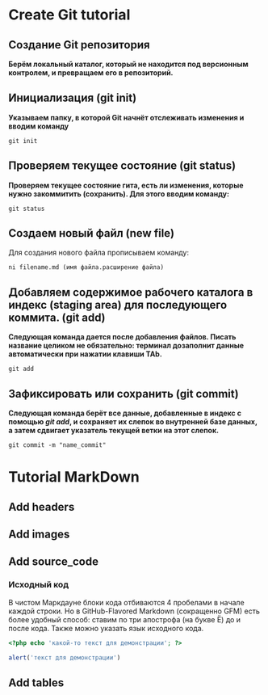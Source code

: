 # Create Git tutorial

## Создание Git репозитория

**Берём локальный каталог, который не
находится под версионным контролем, 
и превращаем его в репозиторий.** 

## Инициализация (git init)

**Указываем папку, в которой
Git начнёт отслеживать изменения и  
вводим команду**

```
git init
```

## Проверяем текущее состояние (git status)

**Проверяем текущее состояние гита, есть 
ли изменения, которые нужно закоммитить
(сохранить). Для этого вводим команду:**

```
git status
```

## Создаем новый файл (new file)

Для создания нового файла прописываем команду:

```
ni filename.md (имя файла.расширение файла)
```

## Добавляем содержимое рабочего каталога в индекс (staging area) для последующего коммита. (git add)

**Следующая команда дается после добавления
файлов. Писать название целиком не обязательно: терминал дозаполнит данные автоматически при нажатии клавиши TAb.**

```
git add
```

## Зафиксировать или сохранить (git commit)

**Следующая команда берёт все данные, добавленные в индекс с помощью _git add_, и сохраняет их
слепок во внутренней базе данных, а затем сдвигает указатель текущей ветки на этот слепок.**

```
git commit -m "name_commit"
```


# Tutorial MarkDown

## Add headers

## Add images

## Add source_code

### Исходный код

В чистом Маркдауне блоки кода отбиваются 4 пробелами в
начале каждой строки.
Но в GitHub-Flavored Markdown (сокращенно GFM) есть
более удобный способ: ставим по три апострофа (на букве
Ё) до и после кода. Также можно указать язык исходного
кода.

```php
<?php echo 'какой-то текст для демонстрации'; ?>
```

```js
alert('текст для демонстрации')
```

## Add tables